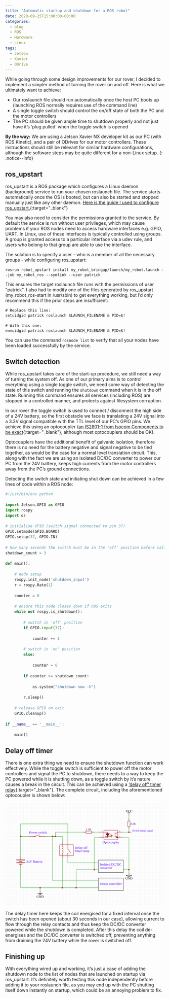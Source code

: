 ```yaml
---
title: "Automatic startup and shutdown for a ROS robot"
date: 2020-09-25T15:00:00-00:00
categories:
  - blog
  - ROS
  - Hardware
  - Linux
tags:
  - Jetson
  - Xavier
  - ODrive
---
```


While going through some design improvements for our rover, I decided to implement a simpler method of turning the rover on and off. Here is what we ultimately want to achieve:

* Our roslaunch file should run automatically once the host PC boots up (launching ROS normally requires use of the command line)
* A single toggle switch should control the on/off state of both the PC and the motor controllers
* The PC should be given ample time to shutdown properly and not just have it’s ‘plug pulled’ when the toggle switch is opened

**By the way:** We are using a Jetson Xavier NX developer kit as our PC (with ROS Kinetic), and a pair of ODrives for our motor controllers. These instructions should still be relevant for similar hardware configurations, although the software steps may be quite different for a non-Linux setup.
{: .notice--info}

## ros_upstart
ros_upstart is a ROS package which configures a Linux daemon (background) service to run your chosen roslaunch file. The service starts automatically once the OS is booted, but can also be started and stopped manually just like any other daemon. [Here is the guide I used to configure ros_upstart.](https://roboticsbackend.com/make-ros-launch-start-on-boot-with-robot_upstart/){:target="_blank"}

You may also need to consider the permissions granted to the service. By default the service is run without user privileges, which may cause problems if your ROS nodes need to access hardware interfaces e.g. GPIO, UART. In Linux, use of these interfaces is typically controlled using groups. A group is granted access to a particular interface via a udev rule, and users who belong to that group are able to use the interface.

The solution is to specify a user – who is a member of all the necessary groups - while configuring ros_upstart:

``` 
rosrun robot_upstart install my_robot_bringup/launch/my_robot.launch --job my_robot_ros --symlink --user patrick
```

This ensures the target roslaunch file runs with the permissions of user "patrick". I also had to modify one of the files generated by ros_upstart (my_robot_ros-start in /usr/sbin) to get everything working, but I’d only recommend this if the prior steps are insufficient:

```
# Replace this line:
setuidgid patrick roslaunch $LAUNCH_FILENAME & PID=$!

# With this one:
envuidgid patrick roslaunch $LAUNCH_FILENAME & PID=$!
```

You can use the command `rosnode list` to verify that all your nodes have been loaded successfully by the service.

## Switch detection

While ros_upstart takes care of the start-up procedure, we still need a way of turning the system off. As one of our primary aims is to control everything using a single toggle switch, we need some way of detecting the state of this switch and running the `shutdown` command when it is in the off state. Running this command ensures all services (including ROS) are stopped in a controlled manner, and protects against filesystem corruption.

In our rover the toggle switch is used to connect / disconnect the high side of a 24V battery, so the first obstacle we face is translating a 24V signal into a 3.3V signal compatible with the TTL level of our PC’s GPIO pins. We achieve this using an optocoupler ([an IS2801-1 from Isocom Components to be exact](https://datasheet.lcsc.com/szlcsc/Isocom-Components-IS2801-1_C89879.pdf){:target="_blank"}, although most optocouplers should be OK).

Optocouplers have the additional benefit of galvanic isolation, therefore there is no need for the battery negative and signal negative to be tied together, as would be the case for a normal level translation circuit. This, along with the fact we are using an isolated DC/DC converter to power our PC from the 24V battery, keeps high currents from the motor controllers away from the PC’s ground connections.

Detecting the switch state and initiating shut down can be achieved in a few lines of code within a ROS node:

```python
#!/usr/bin/env python

import Jetson.GPIO as GPIO
import rospy
import os

# initialise GPIO (switch signal connected to pin 37)
GPIO.setmode(GPIO.BOARD)
GPIO.setup(37, GPIO.IN)

# how many seconds the switch must be in the 'off' position before calling shutdown
shutdown_count = 3

def main():

	# node setup
	rospy.init_node('shutdown_input')
	r = rospy.Rate(1)

	counter = 0

	# ensure this node closes down if ROS exits
	while not rospy.is_shutdown():

		# switch in 'off' position
		if GPIO.input(37):

			counter += 1

		# switch in 'on' position
		else:

			counter = 0

		if counter >= shutdown_count:
			
			os.system("shutdown now -h")

		r.sleep()

	# release GPIO on exit
	GPIO.cleanup()

if __name__ == '__main__':

	main()						

```

## Delay off timer

There is one extra thing we need to ensure the shutdown function can work effectively. While the toggle switch is sufficient to power off the motor controllers and signal the PC to shutdown, there needs to a way to keep the PC powered while it is shutting down, as a toggle switch by it’s nature causes a break in the circuit. This can be achieved using a [‘delay off’ timer relay](https://www.12voltplanet.co.uk/adjustable-delay-timer-relay-delay-on-or-off-24v-10a.html){:target="_blank"}. The complete circuit, including the aforementioned optocoupler is shown below:

![](/assets/images/off_relay_circuit.png)

The delay timer here keeps the coil energised for a fixed interval once the switch has been opened (about 30 seconds in our case), allowing current to flow through the relay contacts and thus keep the DC/DC converter powered while the shutdown is completed. After this delay the coil de-energises and the DC/DC converter is switched off, preventing anything from draining the 24V battery while the rover is switched off. 

## Finishing up

With everything wired up and working, it’s just a case of adding the shutdown node to the list of nodes that are launched on startup via ros_upstart. It’s definitely worth testing this node independently before adding it to your roslaunch file, as you may end up with the PC shutting itself down instantly on startup, which could be an annoying problem to fix.

